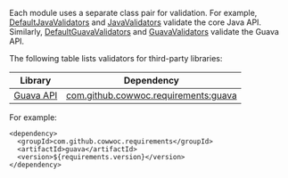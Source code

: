 Each module uses a separate class pair for validation. For example, 
[DefaultJavaValidators](https://cowwoc.github.io/requirements.java/9.0.0/docs/api/com.github.cowwoc.requirements/com/github/cowwoc/requirements/java/DefaultJavaValidators.html)
and
[JavaValidators](https://cowwoc.github.io/requirements.java/9.0.0/docs/api/com.github.cowwoc.requirements/com/github/cowwoc/requirements/java/JavaValidators.html)
validate the core Java API. Similarly,
[DefaultGuavaValidators](https://cowwoc.github.io/requirements.java/9.0.0/docs/api/com.github.cowwoc.requirements/com/github/cowwoc/requirements/guava/DefaultGuavaValidators.html)
and
[GuavaValidators](https://cowwoc.github.io/requirements.java/9.0.0/docs/api/com.github.cowwoc.requirements/com/github/cowwoc/requirements/guava/GuavaValidators.html)
validate the Guava API.

The following table lists validators for third-party libraries: 

| Library                                                       | Dependency |
|---------------------------------------------------------------|------------|
| [Guava API](https://guava.dev/releases/28.0-jre/api/docs/)    | [com.github.cowwoc.requirements:guava](https://search.maven.org/search?q=g:com.github.cowwoc.requirements%20AND%20a:guava) |

For example:

```
<dependency>
  <groupId>com.github.cowwoc.requirements</groupId>
  <artifactId>guava</artifactId>
  <version>${requirements.version}</version>
</dependency>
```